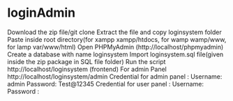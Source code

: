 # loginAdmin
Download the zip file/git clone
Extract the file and copy loginsystem folder
Paste inside root directory(for xampp xampp/htdocs, for wamp wamp/www, for lamp var/www/html)
Open PHPMyAdmin (http://localhost/phpmyadmin)
Create a database with name loginsystem
Import loginsystem.sql file(given inside the zip package in SQL file folder)
Run the script http://localhost/loginsystem (frontend)
For admin Panel http://localhost/loginsystem/admin
Credential for admin panel :
Username: admin
Password: Test@12345
Credential for user panel :
Username:
Password : 
